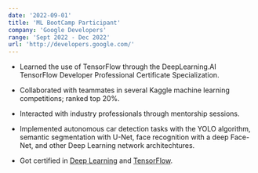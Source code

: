```yaml
---
date: '2022-09-01'
title: 'ML BootCamp Participant'
company: 'Google Developers'
range: 'Sept 2022 - Dec 2022'
url: 'http://developers.google.com/'
---
```


- Learned the use of TensorFlow through the DeepLearning.AI TensorFlow Developer Professional Certificate Specialization.

- Collaborated with teammates in several Kaggle machine learning competitions; ranked top 20%.

- Interacted with industry professionals through mentorship sessions.

- Implemented autonomous car detection tasks with the YOLO algorithm, semantic segmentation with U-Net, face recognition with a deep Face-Net, and other Deep Learning network architechtures.

- Got certified in [Deep Learning](https://www.coursera.org/account/accomplishments/specialization/certificate/3FQ3WDX5UUST) and [TensorFlow](https://www.coursera.org/account/accomplishments/specialization/certificate/DGVG4HCNPSKM).